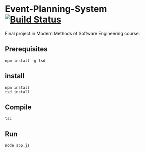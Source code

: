 # Event-Planning-System [![Build Status](https://travis-ci.org/reginbald/Event-Planning-System.svg?branch=master)](https://travis-ci.org/reginbald/Event-Planning-System)
Final project in Modern Methods of Software Engineering course.

## Prerequisites
```
npm install -g tsd
```

## install
```
npm install
tsd install
```

## Compile
```
tsc
```

## Run

```
node app.js
```
